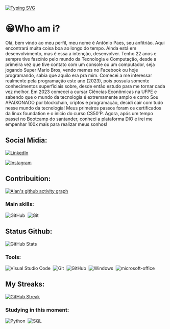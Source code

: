 
[![Typing SVG](https://readme-typing-svg.herokuapp.com/?color=87CEFA&size=35&center=true&vCenter=true&width=1000&lines=Nice+to+meet+you,+my+name+is+Antônio;Welcome+to+my+GitHub+Profile!:%29)](https://git.io/typing-svg)

# 😁Who am i?


Olá, bem vindo ao meu perfil, meu nome é Antônio Paes, seu anfitrião. Aqui encontrará muita coisa boa ao longo do tempo. Ainda está em desenvolvimento, mas é essa a intenção, desenvolver. 
Tenho 22 anos e sempre tive fascínio pelo mundo da Tecnologia e Computação, desde a primeira vez que tive contato com um console ou um computador, seja jogando Super Mario Bros, vendo memes no Facebook ou hoje programando, sabia que aquilo era pra mim. Comecei a me interessar realmente pela programação este ano (2023), pois possuía somente conhecimentos superficiais sobre, desde então estudo para me tornar cada vez melhor. Em 2023 comecei a cursar Ciências Econômicas na UFPE e sabendo que o mundo da tecnologia é extremamente amplo e como Sou APAIXONADO por blockchain, criptos e programação, decidi cair com tudo nesse mundo da tecnologia! Meus primeiros passos foram os certificados da linux foundation e o início do curso CS50'P. Agora, após um tempo passei no Bootcamp do santander, conheci a plataforma DIO e irei me empenhar 100x mais para realizar meus sonhos! 
## Social Midia:

[![LinkedIn](https://img.shields.io/badge/LinkedIn-000?style=for-the-badge&logo=linkedin&logoColor=0E76A8)](https://www.linkedin.com/in/antôniopaess/) 

[![Instagram](https://img.shields.io/badge/Instagram-000?style=for-the-badge&logo=instagram)](https://www.instagram.com/antonio_paes/)



## Contribuition:

[![Alan's github activity graph](https://github-readme-activity-graph.vercel.app/graph?username=AntonioPaess&bg_color=0d1117&color=6695b2&line=ffffff&point=ff0000&area=true&hide_border=true)](https://github.com/ashutosh00710/github-readme-activity-graph)




  

### Main skills:
![GitHub](https://img.shields.io/badge/-GitHub-0D1117?style=for-the-badge&logo=github&labelColor=0D1117)&nbsp;
![Git](https://img.shields.io/badge/-Git-0D1117?style=for-the-badge&logo=git&labelColor=0D1117)&nbsp;

## Status Github:

![GitHub Stats](https://github-readme-stats.vercel.app/api?username=AntonioPaess&theme=transparent&bg_color=000&border_color=30A3DC&show_icons=true&icon_color=30A3DC&title_color=E94D5F&text_color=FFF)



### Tools:
![Visual Studio Code](https://img.shields.io/badge/-Visual%20Studio%20Code-0D1117?style=for-the-badge&logo=visual-studio-code&logoColor=007ACC&labelColor=0D1117)&nbsp;
![Git](https://img.shields.io/badge/-Git-0D1117?style=for-the-badge&logo=git&labelColor=0D1117)&nbsp;
![GitHub](https://img.shields.io/badge/-GitHub-0D1117?style=for-the-badge&logo=github&labelColor=0D1117)&nbsp;
![Windows](https://img.shields.io/badge/-Windows-0D1117?style=for-the-badge&logo=windows&labelColor=0D1117)&nbsp;
![microsoft-office](https://img.shields.io/badge/-microsoft_office-0D1117?style=for-the-badge&logo=microsoft-office&labelColor=0D1117)&nbsp;

## My Streaks:

[![GitHub Streak](https://streak-stats.demolab.com/?user=AntonioPaess&theme=bear&background=000&border=30A3DC&dates=FFF)](https://git.io/streak-stats)

  
### Studying in this moment:
![Python](https://img.shields.io/badge/Python-14354C?style=for-the-badge&logo=python&logoColor=white)&nbsp; 
![SQL](https://img.shields.io/badge/MySQL-00000F?style=for-the-badge&logo=mysql&logoColor=white)&nbsp;

